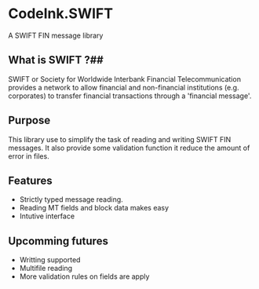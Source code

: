 ﻿CodeInk.SWIFT
=======================

A SWIFT FIN message library

## What is SWIFT ?##
SWIFT or Society for Worldwide Interbank Financial Telecommunication provides a network to allow financial and non-financial institutions (e.g. corporates) to transfer financial transactions through a 'financial message'.

## Purpose ##
This library use to simplify the task of reading and writing SWIFT FIN messages. It also provide some validation function it reduce the amount of error in files.

## Features ##
* Strictly typed message reading.
* Reading MT fields and block data makes easy
* Intutive interface

## Upcomming futures ##
* Writting supported
* Multifile reading
* More validation rules on fields are apply
